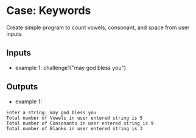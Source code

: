 # Case: Keywords
Create simple program to count vowels, consonant, and space from user inputs
## Inputs
 - example 1:
challenge1("may god bless you")
## Outputs
 - example 1:
```
Enter a string: may god bless you
Total number of Vowels in user entered string is 5
Total number of Consonants in user entered string is 9
Total number of Blanks in user entered string is 3
```